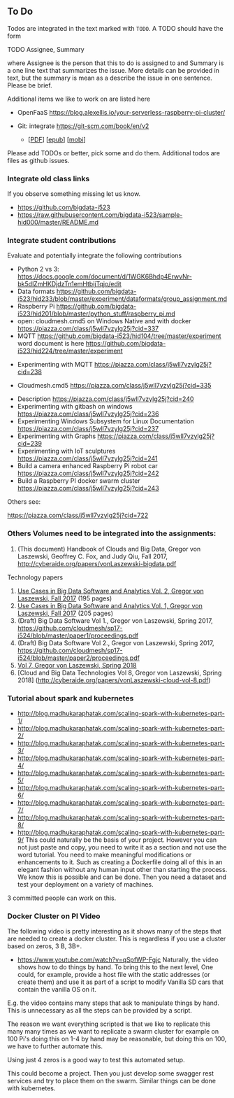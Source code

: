 ## To Do

Todos are integrated in the text marked with `TODO`. A TODO should have
the form

TODO Assignee, Summary

where Assignee is the person that this to do is assigned to and Summary
is a one line text that summarizes the issue. More details can be
provided in text, but the summary is mean as a describe the issue in one
sentence. Please be brief.

Additional items we like to work on are listed here

-   OpenFaaS
    <https://blog.alexellis.io/your-serverless-raspberry-pi-cluster/>
-   Git: integrate <https://git-scm.com/book/en/v2>

    -   [[PDF](https://github.com/progit/progit2/releases/download/2.1.61/progit.pdf)]
        [[epub](https://github.com/progit/progit2/releases/download/2.1.61/progit.epub)]
        [[mobi](https://github.com/progit/progit2/releases/download/2.1.61/progit.mobi)]


Please add TODOs or better, pick some and do them. Additional todos
are files as github issues.



### Integrate old class links

If you observe something missing let us know.

-   <https://github.com/bigdata-i523>
-   <https://raw.githubusercontent.com/bigdata-i523/sample-hid000/master/README.md>


### Integrate student contributions

Evaluate and potentially integrate the following contributions

* Python 2 vs 3: <https://docs.google.com/document/d/1WGK6Bhdp4ErwvNr-bk5dlZmHKDjdzTn1emHtbijTqjo/edit>
* Data formats <https://github.com/bigdata-i523/hid233/blob/master/experiment/dataformats/group_assignment.md>
* Raspberry Pi <https://github.com/bigdata-i523/hid201/blob/master/python_stuff/raspberry_pi.md>
* open: cloudmesh.cmd5 on Windows Native and with docker
    <https://piazza.com/class/j5wll7vzylg25j?cid=337>
* MQTT
  <https://github.com/bigdata-i523/hid104/tree/master/experiment>
  word document is here
  <https://github.com/bigdata-i523/hid224/tree/master/experiment>
- Experimenting with MQTT <https://piazza.com/class/j5wll7vzylg25j?cid=238>

*  Cloudmesh.cmd5 <https://piazza.com/class/j5wll7vzylg25j?cid=335>
-   Description            <https://piazza.com/class/j5wll7vzylg25j?cid=240>
-   Experimenting with gitbash on windows            <https://piazza.com/class/j5wll7vzylg25j?cid=236>
-   Experimenting Windows Subsystem for Linux Documentation            <https://piazza.com/class/j5wll7vzylg25j?cid=237>
-   Experimenting with Graphs            <https://piazza.com/class/j5wll7vzylg25j?cid=239>
-   Experimenting with IoT sculptures            <https://piazza.com/class/j5wll7vzylg25j?cid=241>
-   Build a camera enhanced Raspberry Pi robot car            <https://piazza.com/class/j5wll7vzylg25j?cid=242>
-   Build a Raspberry PI docker swarm cluster            <https://piazza.com/class/j5wll7vzylg25j?cid=243>

Others see:

<https://piazza.com/class/j5wll7vzylg25j?cid=722>




### Others Volumes need to be integrated into the assignments:


1. (This document) Handbook of Clouds and Big Data, Gregor von Laszewski, Geoffrey C. Fox, and Judy Qiu, Fall 2017, <http://cyberaide.org/papers/vonLaszewski-bigdata.pdf>

Technology papers

1. [Use Cases in Big Data Software and Analytics Vol. 2, Gregor von Laszewski, Fall 2017](https://github.com/laszewski/laszewski.github.io/raw/master/papers/vonLaszewski-i523-v2.pdf) (195 pages)
2. [Use Cases in Big Data Software and Analytics Vol. 1, Gregor von
Laszewski, Fall 2017](https://github.com/laszewski/laszewski.github.io/raw/master/papers/vonLaszewski-i523-v1.pdf) (205 pages)
3. (Draft) Big Data Software Vol 1., Gregor von Laszewski, Spring 2017, <https://github.com/cloudmesh/sp17-i524/blob/master/paper1/proceedings.pdf>
4. (Draft) Big Data Software Vol 2., Gregor von Laszewski, Spring 2017, <https://github.com/cloudmesh/sp17-i524/blob/master/paper2/proceedings.pdf>
5. [Vol 7, Gregor von Laszewski, Spring 2018](http://cyberaide.org/papers/vonLaszewski-cloud-vol-7.pdf)
6. [Cloud and Big Data Technologies Vol 8, Gregor von Laszewski, Spring 2018]
(http://cyberaide.org/papers/vonLaszewski-cloud-vol-8.pdf)

### Tutorial about spark and kubernetes

-   <http://blog.madhukaraphatak.com/scaling-spark-with-kubernetes-part-1/>
-   <http://blog.madhukaraphatak.com/scaling-spark-with-kubernetes-part-2/>
-   <http://blog.madhukaraphatak.com/scaling-spark-with-kubernetes-part-3/>
-   <http://blog.madhukaraphatak.com/scaling-spark-with-kubernetes-part-4/>
-   <http://blog.madhukaraphatak.com/scaling-spark-with-kubernetes-part-5/>
-   <http://blog.madhukaraphatak.com/scaling-spark-with-kubernetes-part-6/>
-   <http://blog.madhukaraphatak.com/scaling-spark-with-kubernetes-part-7/>
-   <http://blog.madhukaraphatak.com/scaling-spark-with-kubernetes-part-8/>
-   <http://blog.madhukaraphatak.com/scaling-spark-with-kubernetes-part-9/>
    This could naturally be the basis of your project. However you can
    not just paste and copy, you need to write it as a section and not
    use the word tutorial. You need to make meaningful modifications or
    enhancements to it. Such as creating a Dockerfile doing all of this
    in an elegant fashion without any human input other than starting
    the process. We know this is possible and can be done. Then you need
    a dataset and test your deployment on a variety of machines.

3 committed people can work on this.

### Docker Cluster on PI Video

The following video is pretty interesting as it shows many of the steps
that are needed to create a docker cluster. This is regardless if you
use a cluster based on zeros, 3 B, 3B+.

-   <https://www.youtube.com/watch?v=qSpfWP-Fgjc> Naturally, the video
    shows how to do things by hand. To bring this to the next level, One
    could, for example, provide a host file with the static addresses
    (or create them) and use it as part of a script to modify Vanilla SD
    cars that contain the vanilla OS on it.

E.g. the video contains many steps that ask to manipulate things by
hand. This is unnecessary as all the steps can be provided by a script.

The reason we want everything scripted is that we like to replicate this
many many times as we want to replicate a swarm cluster for example on
100 Pi's doing this on 1-4 by hand may be reasonable, but doing this on
100, we have to further automate this.

Using just 4 zeros is a good way to test this automated setup.

This could become a project. Then you just develop some swagger rest
services and try to place them on the swarm. Similar things can be done
with kubernetes.
